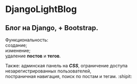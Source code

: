 # DjangoLightBlog

## Блог на Django, + Bootstrap.

Функциональность: <br>
  создание; <br>
  изменение; <br>
  удаление **постов** и **тегов**. <br>

Также: админская панель на ***CSS***, ограничение доступа незарегистрированных пользователей, <br>
постраничная навигация, поиск по постам и тегам. :shipit:
